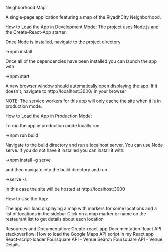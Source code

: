 Neighborhood Map:

A single-page application featuring a map of the RiyadhCity Neighborhood.

How to Load the App in Development Mode:
The project uses Node.js and the Create-React-App starter. 

Once Node is installed, navigate to the project directory 

->npm install

Once all of the dependencies have been installed you can launch the app with

->npm start

A new browser window should automatically open displaying the app. If it doesn't, navigate to http://localhost:3000/ in your browser

NOTE: The service workers for this app will only cache the site when it is in production mode.

How to Load the App in Production Mode:

To run the app in production mode locally run:

->npm run build

Navigate to the build directory and run a localhost server. You can use Node serve. If you do not have it installed you can install it with:

->npm install -g serve

and then navigate into the build directory and run

->serve -s

In this case the site will be hosted at http://localhost:3000

How to Use the App:

The app will load displaying a map with markers for some locations and a list of locations in the sidebar
Click on a map marker or name on the restaurant list to get details about each location

Resources and Documentation:
Create-react-app Documentation
React API
stackoverflow: How to load the Google Maps API script in my React app
React-script-loader
Foursquare API - Venue Search
Foursquare API - Venue Details


